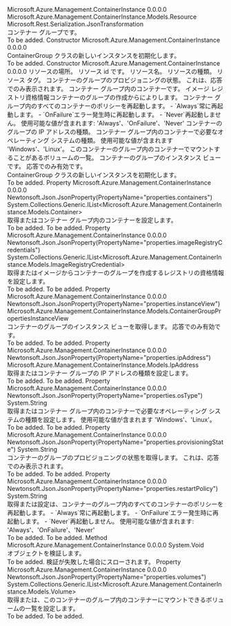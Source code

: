 <Type Name="ContainerGroup" FullName="Microsoft.Azure.Management.ContainerInstance.Models.ContainerGroup">
  <TypeSignature Language="C#" Value="public class ContainerGroup : Microsoft.Azure.Management.ContainerInstance.Models.Resource" />
  <TypeSignature Language="ILAsm" Value=".class public auto ansi beforefieldinit ContainerGroup extends Microsoft.Azure.Management.ContainerInstance.Models.Resource" />
  <TypeSignature Language="DocId" Value="T:Microsoft.Azure.Management.ContainerInstance.Models.ContainerGroup" />
  <TypeSignature Language="VB.NET" Value="Public Class ContainerGroup&#xA;Inherits Resource" />
  <TypeSignature Language="F#" Value="type ContainerGroup = class&#xA;    inherit Resource" />
  <AssemblyInfo>
    <AssemblyName>Microsoft.Azure.Management.ContainerInstance</AssemblyName>
    <AssemblyVersion>0.0.0.0</AssemblyVersion>
  </AssemblyInfo>
  <Base>
    <BaseTypeName>Microsoft.Azure.Management.ContainerInstance.Models.Resource</BaseTypeName>
  </Base>
  <Interfaces />
  <Attributes>
    <Attribute>
      <AttributeName>Microsoft.Rest.Serialization.JsonTransformation</AttributeName>
    </Attribute>
  </Attributes>
  <Docs>
    <summary>
            コンテナー グループです。
            </summary>
    <remarks>To be added.</remarks>
  </Docs>
  <Members>
    <Member MemberName=".ctor">
      <MemberSignature Language="C#" Value="public ContainerGroup ();" />
      <MemberSignature Language="ILAsm" Value=".method public hidebysig specialname rtspecialname instance void .ctor() cil managed" />
      <MemberSignature Language="DocId" Value="M:Microsoft.Azure.Management.ContainerInstance.Models.ContainerGroup.#ctor" />
      <MemberSignature Language="VB.NET" Value="Public Sub New ()" />
      <MemberType>Constructor</MemberType>
      <AssemblyInfo>
        <AssemblyName>Microsoft.Azure.Management.ContainerInstance</AssemblyName>
        <AssemblyVersion>0.0.0.0</AssemblyVersion>
      </AssemblyInfo>
      <Parameters />
      <Docs>
        <summary>
            ContainerGroup クラスの新しいインスタンスを初期化します。
            </summary>
        <remarks>To be added.</remarks>
      </Docs>
    </Member>
    <Member MemberName=".ctor">
      <MemberSignature Language="C#" Value="public ContainerGroup (string location, string id = null, string name = null, string type = null, System.Collections.Generic.IDictionary&lt;string,string&gt; tags = null, string provisioningState = null, System.Collections.Generic.IList&lt;Microsoft.Azure.Management.ContainerInstance.Models.Container&gt; containers = null, System.Collections.Generic.IList&lt;Microsoft.Azure.Management.ContainerInstance.Models.ImageRegistryCredential&gt; imageRegistryCredentials = null, string restartPolicy = null, Microsoft.Azure.Management.ContainerInstance.Models.IpAddress ipAddress = null, string osType = null, System.Collections.Generic.IList&lt;Microsoft.Azure.Management.ContainerInstance.Models.Volume&gt; volumes = null, Microsoft.Azure.Management.ContainerInstance.Models.ContainerGroupPropertiesInstanceView instanceView = null);" />
      <MemberSignature Language="ILAsm" Value=".method public hidebysig specialname rtspecialname instance void .ctor(string location, string id, string name, string type, class System.Collections.Generic.IDictionary`2&lt;string, string&gt; tags, string provisioningState, class System.Collections.Generic.IList`1&lt;class Microsoft.Azure.Management.ContainerInstance.Models.Container&gt; containers, class System.Collections.Generic.IList`1&lt;class Microsoft.Azure.Management.ContainerInstance.Models.ImageRegistryCredential&gt; imageRegistryCredentials, string restartPolicy, class Microsoft.Azure.Management.ContainerInstance.Models.IpAddress ipAddress, string osType, class System.Collections.Generic.IList`1&lt;class Microsoft.Azure.Management.ContainerInstance.Models.Volume&gt; volumes, class Microsoft.Azure.Management.ContainerInstance.Models.ContainerGroupPropertiesInstanceView instanceView) cil managed" />
      <MemberSignature Language="DocId" Value="M:Microsoft.Azure.Management.ContainerInstance.Models.ContainerGroup.#ctor(System.String,System.String,System.String,System.String,System.Collections.Generic.IDictionary{System.String,System.String},System.String,System.Collections.Generic.IList{Microsoft.Azure.Management.ContainerInstance.Models.Container},System.Collections.Generic.IList{Microsoft.Azure.Management.ContainerInstance.Models.ImageRegistryCredential},System.String,Microsoft.Azure.Management.ContainerInstance.Models.IpAddress,System.String,System.Collections.Generic.IList{Microsoft.Azure.Management.ContainerInstance.Models.Volume},Microsoft.Azure.Management.ContainerInstance.Models.ContainerGroupPropertiesInstanceView)" />
      <MemberSignature Language="F#" Value="new Microsoft.Azure.Management.ContainerInstance.Models.ContainerGroup : string * string * string * string * System.Collections.Generic.IDictionary&lt;string, string&gt; * string * System.Collections.Generic.IList&lt;Microsoft.Azure.Management.ContainerInstance.Models.Container&gt; * System.Collections.Generic.IList&lt;Microsoft.Azure.Management.ContainerInstance.Models.ImageRegistryCredential&gt; * string * Microsoft.Azure.Management.ContainerInstance.Models.IpAddress * string * System.Collections.Generic.IList&lt;Microsoft.Azure.Management.ContainerInstance.Models.Volume&gt; * Microsoft.Azure.Management.ContainerInstance.Models.ContainerGroupPropertiesInstanceView -&gt; Microsoft.Azure.Management.ContainerInstance.Models.ContainerGroup" Usage="new Microsoft.Azure.Management.ContainerInstance.Models.ContainerGroup (location, id, name, type, tags, provisioningState, containers, imageRegistryCredentials, restartPolicy, ipAddress, osType, volumes, instanceView)" />
      <MemberType>Constructor</MemberType>
      <AssemblyInfo>
        <AssemblyName>Microsoft.Azure.Management.ContainerInstance</AssemblyName>
        <AssemblyVersion>0.0.0.0</AssemblyVersion>
      </AssemblyInfo>
      <Parameters>
        <Parameter Name="location" Type="System.String" />
        <Parameter Name="id" Type="System.String" />
        <Parameter Name="name" Type="System.String" />
        <Parameter Name="type" Type="System.String" />
        <Parameter Name="tags" Type="System.Collections.Generic.IDictionary&lt;System.String,System.String&gt;" />
        <Parameter Name="provisioningState" Type="System.String" />
        <Parameter Name="containers" Type="System.Collections.Generic.IList&lt;Microsoft.Azure.Management.ContainerInstance.Models.Container&gt;" />
        <Parameter Name="imageRegistryCredentials" Type="System.Collections.Generic.IList&lt;Microsoft.Azure.Management.ContainerInstance.Models.ImageRegistryCredential&gt;" />
        <Parameter Name="restartPolicy" Type="System.String" />
        <Parameter Name="ipAddress" Type="Microsoft.Azure.Management.ContainerInstance.Models.IpAddress" />
        <Parameter Name="osType" Type="System.String" />
        <Parameter Name="volumes" Type="System.Collections.Generic.IList&lt;Microsoft.Azure.Management.ContainerInstance.Models.Volume&gt;" />
        <Parameter Name="instanceView" Type="Microsoft.Azure.Management.ContainerInstance.Models.ContainerGroupPropertiesInstanceView" />
      </Parameters>
      <Docs>
        <param name="location">リソースの場所。</param>
        <param name="id">リソース id です。</param>
        <param name="name">リソース名。</param>
        <param name="type">リソースの種類。</param>
        <param name="tags">リソース タグ。</param>
        <param name="provisioningState">コンテナーのグループのプロビジョニングの状態。 これは、応答でのみ表示されます。</param>
        <param name="containers">コンテナー グループ内のコンテナーです。</param>
        <param name="imageRegistryCredentials">イメージ レジストリ資格情報コンテナーのグループの作成からによりします。</param>
        <param name="restartPolicy">コンテナー グループ内のすべてのコンテナーのポリシーを再起動します。
            - `Always`常に再起動します。
            - `OnFailure`エラー発生時に再起動します。
            - `Never`再起動しません。 使用可能な値が含まれます: 'Always'、'OnFailure'、'Never'</param>
        <param name="ipAddress">コンテナーのグループの IP アドレスの種類。</param>
        <param name="osType">コンテナー グループ内のコンテナーで必要なオペレーティング システムの種類。 使用可能な値が含まれます 'Windows'、'Linux'。</param>
        <param name="volumes">このコンテナーのグループ内のコンテナーでマウントすることがあるボリュームの一覧。</param>
        <param name="instanceView">コンテナーのグループのインスタンス ビューです。 応答でのみ有効です。</param>
        <summary>
            ContainerGroup クラスの新しいインスタンスを初期化します。
            </summary>
        <remarks>To be added.</remarks>
      </Docs>
    </Member>
    <Member MemberName="Containers">
      <MemberSignature Language="C#" Value="public System.Collections.Generic.IList&lt;Microsoft.Azure.Management.ContainerInstance.Models.Container&gt; Containers { get; set; }" />
      <MemberSignature Language="ILAsm" Value=".property instance class System.Collections.Generic.IList`1&lt;class Microsoft.Azure.Management.ContainerInstance.Models.Container&gt; Containers" />
      <MemberSignature Language="DocId" Value="P:Microsoft.Azure.Management.ContainerInstance.Models.ContainerGroup.Containers" />
      <MemberSignature Language="VB.NET" Value="Public Property Containers As IList(Of Container)" />
      <MemberSignature Language="F#" Value="member this.Containers : System.Collections.Generic.IList&lt;Microsoft.Azure.Management.ContainerInstance.Models.Container&gt; with get, set" Usage="Microsoft.Azure.Management.ContainerInstance.Models.ContainerGroup.Containers" />
      <MemberType>Property</MemberType>
      <AssemblyInfo>
        <AssemblyName>Microsoft.Azure.Management.ContainerInstance</AssemblyName>
        <AssemblyVersion>0.0.0.0</AssemblyVersion>
      </AssemblyInfo>
      <Attributes>
        <Attribute>
          <AttributeName>Newtonsoft.Json.JsonProperty(PropertyName="properties.containers")</AttributeName>
        </Attribute>
      </Attributes>
      <ReturnValue>
        <ReturnType>System.Collections.Generic.IList&lt;Microsoft.Azure.Management.ContainerInstance.Models.Container&gt;</ReturnType>
      </ReturnValue>
      <Docs>
        <summary>
            取得またはコンテナー グループ内のコンテナーを設定します。
            </summary>
        <value>To be added.</value>
        <remarks>To be added.</remarks>
      </Docs>
    </Member>
    <Member MemberName="ImageRegistryCredentials">
      <MemberSignature Language="C#" Value="public System.Collections.Generic.IList&lt;Microsoft.Azure.Management.ContainerInstance.Models.ImageRegistryCredential&gt; ImageRegistryCredentials { get; set; }" />
      <MemberSignature Language="ILAsm" Value=".property instance class System.Collections.Generic.IList`1&lt;class Microsoft.Azure.Management.ContainerInstance.Models.ImageRegistryCredential&gt; ImageRegistryCredentials" />
      <MemberSignature Language="DocId" Value="P:Microsoft.Azure.Management.ContainerInstance.Models.ContainerGroup.ImageRegistryCredentials" />
      <MemberSignature Language="VB.NET" Value="Public Property ImageRegistryCredentials As IList(Of ImageRegistryCredential)" />
      <MemberSignature Language="F#" Value="member this.ImageRegistryCredentials : System.Collections.Generic.IList&lt;Microsoft.Azure.Management.ContainerInstance.Models.ImageRegistryCredential&gt; with get, set" Usage="Microsoft.Azure.Management.ContainerInstance.Models.ContainerGroup.ImageRegistryCredentials" />
      <MemberType>Property</MemberType>
      <AssemblyInfo>
        <AssemblyName>Microsoft.Azure.Management.ContainerInstance</AssemblyName>
        <AssemblyVersion>0.0.0.0</AssemblyVersion>
      </AssemblyInfo>
      <Attributes>
        <Attribute>
          <AttributeName>Newtonsoft.Json.JsonProperty(PropertyName="properties.imageRegistryCredentials")</AttributeName>
        </Attribute>
      </Attributes>
      <ReturnValue>
        <ReturnType>System.Collections.Generic.IList&lt;Microsoft.Azure.Management.ContainerInstance.Models.ImageRegistryCredential&gt;</ReturnType>
      </ReturnValue>
      <Docs>
        <summary>
            取得またはイメージからコンテナーのグループを作成するレジストリの資格情報を設定します。
            </summary>
        <value>To be added.</value>
        <remarks>To be added.</remarks>
      </Docs>
    </Member>
    <Member MemberName="InstanceView">
      <MemberSignature Language="C#" Value="public Microsoft.Azure.Management.ContainerInstance.Models.ContainerGroupPropertiesInstanceView InstanceView { get; }" />
      <MemberSignature Language="ILAsm" Value=".property instance class Microsoft.Azure.Management.ContainerInstance.Models.ContainerGroupPropertiesInstanceView InstanceView" />
      <MemberSignature Language="DocId" Value="P:Microsoft.Azure.Management.ContainerInstance.Models.ContainerGroup.InstanceView" />
      <MemberSignature Language="VB.NET" Value="Public ReadOnly Property InstanceView As ContainerGroupPropertiesInstanceView" />
      <MemberSignature Language="F#" Value="member this.InstanceView : Microsoft.Azure.Management.ContainerInstance.Models.ContainerGroupPropertiesInstanceView" Usage="Microsoft.Azure.Management.ContainerInstance.Models.ContainerGroup.InstanceView" />
      <MemberType>Property</MemberType>
      <AssemblyInfo>
        <AssemblyName>Microsoft.Azure.Management.ContainerInstance</AssemblyName>
        <AssemblyVersion>0.0.0.0</AssemblyVersion>
      </AssemblyInfo>
      <Attributes>
        <Attribute>
          <AttributeName>Newtonsoft.Json.JsonProperty(PropertyName="properties.instanceView")</AttributeName>
        </Attribute>
      </Attributes>
      <ReturnValue>
        <ReturnType>Microsoft.Azure.Management.ContainerInstance.Models.ContainerGroupPropertiesInstanceView</ReturnType>
      </ReturnValue>
      <Docs>
        <summary>
            コンテナーのグループのインスタンス ビューを取得します。 応答でのみ有効です。
            </summary>
        <value>To be added.</value>
        <remarks>To be added.</remarks>
      </Docs>
    </Member>
    <Member MemberName="IpAddress">
      <MemberSignature Language="C#" Value="public Microsoft.Azure.Management.ContainerInstance.Models.IpAddress IpAddress { get; set; }" />
      <MemberSignature Language="ILAsm" Value=".property instance class Microsoft.Azure.Management.ContainerInstance.Models.IpAddress IpAddress" />
      <MemberSignature Language="DocId" Value="P:Microsoft.Azure.Management.ContainerInstance.Models.ContainerGroup.IpAddress" />
      <MemberSignature Language="VB.NET" Value="Public Property IpAddress As IpAddress" />
      <MemberSignature Language="F#" Value="member this.IpAddress : Microsoft.Azure.Management.ContainerInstance.Models.IpAddress with get, set" Usage="Microsoft.Azure.Management.ContainerInstance.Models.ContainerGroup.IpAddress" />
      <MemberType>Property</MemberType>
      <AssemblyInfo>
        <AssemblyName>Microsoft.Azure.Management.ContainerInstance</AssemblyName>
        <AssemblyVersion>0.0.0.0</AssemblyVersion>
      </AssemblyInfo>
      <Attributes>
        <Attribute>
          <AttributeName>Newtonsoft.Json.JsonProperty(PropertyName="properties.ipAddress")</AttributeName>
        </Attribute>
      </Attributes>
      <ReturnValue>
        <ReturnType>Microsoft.Azure.Management.ContainerInstance.Models.IpAddress</ReturnType>
      </ReturnValue>
      <Docs>
        <summary>
            取得またはコンテナー グループの IP アドレスの種類を設定します。
            </summary>
        <value>To be added.</value>
        <remarks>To be added.</remarks>
      </Docs>
    </Member>
    <Member MemberName="OsType">
      <MemberSignature Language="C#" Value="public string OsType { get; set; }" />
      <MemberSignature Language="ILAsm" Value=".property instance string OsType" />
      <MemberSignature Language="DocId" Value="P:Microsoft.Azure.Management.ContainerInstance.Models.ContainerGroup.OsType" />
      <MemberSignature Language="VB.NET" Value="Public Property OsType As String" />
      <MemberSignature Language="F#" Value="member this.OsType : string with get, set" Usage="Microsoft.Azure.Management.ContainerInstance.Models.ContainerGroup.OsType" />
      <MemberType>Property</MemberType>
      <AssemblyInfo>
        <AssemblyName>Microsoft.Azure.Management.ContainerInstance</AssemblyName>
        <AssemblyVersion>0.0.0.0</AssemblyVersion>
      </AssemblyInfo>
      <Attributes>
        <Attribute>
          <AttributeName>Newtonsoft.Json.JsonProperty(PropertyName="properties.osType")</AttributeName>
        </Attribute>
      </Attributes>
      <ReturnValue>
        <ReturnType>System.String</ReturnType>
      </ReturnValue>
      <Docs>
        <summary>
            取得またはコンテナー グループ内のコンテナーで必要なオペレーティング システムの種類を設定します。 使用可能な値が含まれます 'Windows'、'Linux'。
            </summary>
        <value>To be added.</value>
        <remarks>To be added.</remarks>
      </Docs>
    </Member>
    <Member MemberName="ProvisioningState">
      <MemberSignature Language="C#" Value="public string ProvisioningState { get; }" />
      <MemberSignature Language="ILAsm" Value=".property instance string ProvisioningState" />
      <MemberSignature Language="DocId" Value="P:Microsoft.Azure.Management.ContainerInstance.Models.ContainerGroup.ProvisioningState" />
      <MemberSignature Language="VB.NET" Value="Public ReadOnly Property ProvisioningState As String" />
      <MemberSignature Language="F#" Value="member this.ProvisioningState : string" Usage="Microsoft.Azure.Management.ContainerInstance.Models.ContainerGroup.ProvisioningState" />
      <MemberType>Property</MemberType>
      <AssemblyInfo>
        <AssemblyName>Microsoft.Azure.Management.ContainerInstance</AssemblyName>
        <AssemblyVersion>0.0.0.0</AssemblyVersion>
      </AssemblyInfo>
      <Attributes>
        <Attribute>
          <AttributeName>Newtonsoft.Json.JsonProperty(PropertyName="properties.provisioningState")</AttributeName>
        </Attribute>
      </Attributes>
      <ReturnValue>
        <ReturnType>System.String</ReturnType>
      </ReturnValue>
      <Docs>
        <summary>
            コンテナーのグループのプロビジョニングの状態を取得します。 これは、応答でのみ表示されます。
            </summary>
        <value>To be added.</value>
        <remarks>To be added.</remarks>
      </Docs>
    </Member>
    <Member MemberName="RestartPolicy">
      <MemberSignature Language="C#" Value="public string RestartPolicy { get; set; }" />
      <MemberSignature Language="ILAsm" Value=".property instance string RestartPolicy" />
      <MemberSignature Language="DocId" Value="P:Microsoft.Azure.Management.ContainerInstance.Models.ContainerGroup.RestartPolicy" />
      <MemberSignature Language="VB.NET" Value="Public Property RestartPolicy As String" />
      <MemberSignature Language="F#" Value="member this.RestartPolicy : string with get, set" Usage="Microsoft.Azure.Management.ContainerInstance.Models.ContainerGroup.RestartPolicy" />
      <MemberType>Property</MemberType>
      <AssemblyInfo>
        <AssemblyName>Microsoft.Azure.Management.ContainerInstance</AssemblyName>
        <AssemblyVersion>0.0.0.0</AssemblyVersion>
      </AssemblyInfo>
      <Attributes>
        <Attribute>
          <AttributeName>Newtonsoft.Json.JsonProperty(PropertyName="properties.restartPolicy")</AttributeName>
        </Attribute>
      </Attributes>
      <ReturnValue>
        <ReturnType>System.String</ReturnType>
      </ReturnValue>
      <Docs>
        <summary>
            取得または設定は、コンテナーのグループ内のすべてのコンテナーのポリシーを再起動します。
            - `Always`常に再起動します。
            - `OnFailure`エラー発生時に再起動します。
            - `Never`再起動しません。 使用可能な値が含まれます: 'Always'、'OnFailure'、'Never'
            </summary>
        <value>To be added.</value>
        <remarks>To be added.</remarks>
      </Docs>
    </Member>
    <Member MemberName="Validate">
      <MemberSignature Language="C#" Value="public override void Validate ();" />
      <MemberSignature Language="ILAsm" Value=".method public hidebysig virtual instance void Validate() cil managed" />
      <MemberSignature Language="DocId" Value="M:Microsoft.Azure.Management.ContainerInstance.Models.ContainerGroup.Validate" />
      <MemberSignature Language="VB.NET" Value="Public Overrides Sub Validate ()" />
      <MemberSignature Language="F#" Value="override this.Validate : unit -&gt; unit" Usage="containerGroup.Validate " />
      <MemberType>Method</MemberType>
      <AssemblyInfo>
        <AssemblyName>Microsoft.Azure.Management.ContainerInstance</AssemblyName>
        <AssemblyVersion>0.0.0.0</AssemblyVersion>
      </AssemblyInfo>
      <ReturnValue>
        <ReturnType>System.Void</ReturnType>
      </ReturnValue>
      <Parameters />
      <Docs>
        <summary>
            オブジェクトを検証します。
            </summary>
        <remarks>To be added.</remarks>
        <exception cref="T:Microsoft.Rest.ValidationException">
            検証が失敗した場合にスローされます。
            </exception>
      </Docs>
    </Member>
    <Member MemberName="Volumes">
      <MemberSignature Language="C#" Value="public System.Collections.Generic.IList&lt;Microsoft.Azure.Management.ContainerInstance.Models.Volume&gt; Volumes { get; set; }" />
      <MemberSignature Language="ILAsm" Value=".property instance class System.Collections.Generic.IList`1&lt;class Microsoft.Azure.Management.ContainerInstance.Models.Volume&gt; Volumes" />
      <MemberSignature Language="DocId" Value="P:Microsoft.Azure.Management.ContainerInstance.Models.ContainerGroup.Volumes" />
      <MemberSignature Language="VB.NET" Value="Public Property Volumes As IList(Of Volume)" />
      <MemberSignature Language="F#" Value="member this.Volumes : System.Collections.Generic.IList&lt;Microsoft.Azure.Management.ContainerInstance.Models.Volume&gt; with get, set" Usage="Microsoft.Azure.Management.ContainerInstance.Models.ContainerGroup.Volumes" />
      <MemberType>Property</MemberType>
      <AssemblyInfo>
        <AssemblyName>Microsoft.Azure.Management.ContainerInstance</AssemblyName>
        <AssemblyVersion>0.0.0.0</AssemblyVersion>
      </AssemblyInfo>
      <Attributes>
        <Attribute>
          <AttributeName>Newtonsoft.Json.JsonProperty(PropertyName="properties.volumes")</AttributeName>
        </Attribute>
      </Attributes>
      <ReturnValue>
        <ReturnType>System.Collections.Generic.IList&lt;Microsoft.Azure.Management.ContainerInstance.Models.Volume&gt;</ReturnType>
      </ReturnValue>
      <Docs>
        <summary>
            取得または、このコンテナーのグループ内のコンテナーにマウントできるボリュームの一覧を設定します。
            </summary>
        <value>To be added.</value>
        <remarks>To be added.</remarks>
      </Docs>
    </Member>
  </Members>
</Type>